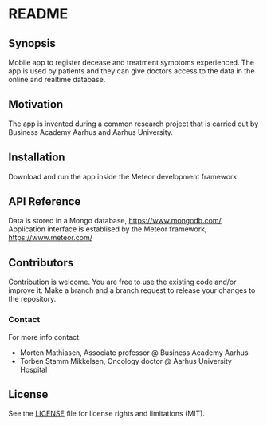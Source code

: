 # README #

## Synopsis

Mobile app to register decease and treatment symptoms experienced. The app is used by patients and they can give doctors access to the data in the online and realtime database.

## Motivation

The app is invented during a common research project that is carried out by Business Academy Aarhus and Aarhus University.

## Installation

Download and run the app inside the Meteor development framework.

## API Reference

Data is stored in a Mongo database, https://www.mongodb.com/
Application interface is establised by the Meteor framework, https://www.meteor.com/

## Contributors

Contribution is welcome. You are free to use the existing code and/or improve it. Make a branch and a branch request to release your changes to the repository.

### Contact ###

For more info contact:
* Morten Mathiasen, Associate professor @ Business Academy Aarhus
* Torben Stamm Mikkelsen, Oncology doctor @ Aarhus University Hospital

## License

See the [LICENSE](LICENSE.md) file for license rights and limitations (MIT).
